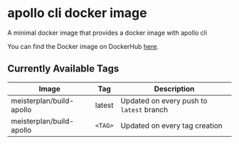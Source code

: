 # apollo cli docker image

A minimal docker image that provides a docker image with apollo cli

You can find the Docker image on DockerHub [here](https://hub.docker.com/r/meisterplan/apollo-cli).

## Currently Available Tags

| Image                    | Tag     | Description                              |
| ------------------------ | ------- | ---------------------------------------- |
| meisterplan/build-apollo | latest  | Updated on every push to `latest` branch |
| meisterplan/build-apollo | `<TAG>` | Updated on every tag creation            |
